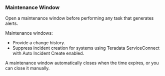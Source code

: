 ### Maintenance Window

Open a maintenance window before performing any task that generates alerts.

Maintenance windows:

- Provide a change history.
- Suppress incident creation for systems using Teradata ServiceConnect with Auto Incident Create enabled.

A maintenance window automatically closes when the time expires, or you can close it manually.
